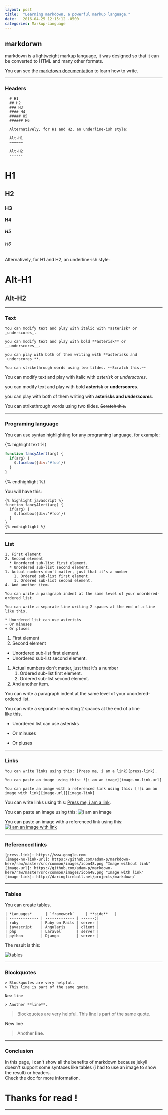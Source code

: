 ```yaml
---
layout: post
title:  "Learning markdown, a powerful markup language."
date:   2016-04-25 12:15:12 -0500
categories: Markup-Language
---
```

## markdorwn

markdown is a lightweight markup language, it was designed so that it can be converted to HTML and many other formats.

You can see the [markdown documentation][md-doc] to learn how to write.

------

### Headers

      # H1
      ## H2
      ### H3
      #### H4
      ##### H5
      ###### H6

      Alternatively, for H1 and H2, an underline-ish style:

      Alt-H1
      ======

      Alt-H2
      ------


# H1
## H2
### H3
#### H4
##### H5
###### H6

Alternatively, for H1 and H2, an underline-ish style:

Alt-H1
======

Alt-H2
------

------

### Text

    You can modify text and play with italic with *asterisk* or _underscores_.

    you can modify text and play with bold **asterisk** or __underscores__.

    you can play with both of them writing with **asterisks and _underscores_**.

    You can strikethrough words using two tildes. ~~Scratch this.~~

You can modify text and play with italic with *asterisk* or _underscores_.

you can modify text and play with bold **asterisk** or __underscores__.

you can play with both of them writing with **asterisks and _underscores_**.

You can strikethrough words using two tildes. ~~Scratch this.~~

------

### Programing language

You can use syntax highlighting for any programing language, for example:

{% highlight text %}
  ```javascript
  function fancyAlert(arg) {
    if(arg) {
      $.facebox({div:'#foo'})
    }
  }
  ```
{% endhighlight %}

You will have this:
 
    {% highlight javascript %}
    function fancyAlert(arg) {
      if(arg) {
        $.facebox({div:'#foo'})
      }
    }
    {% endhighlight %}

------

### List

    1. First element
    2. Second element
      * Unordered sub-list first element. 
      * Unordered sub-list second element.
    1. Actual numbers don't matter, just that it's a number
        1. Ordered sub-list first element.
        1. Ordered sub-list second element.
    4. And another item.

    You can write a paragraph indent at the same level of your unordered-ordered list.

    You can write a separate line writing 2 spaces at the end of a line  
    like this.

    * Unordered list can use asterisks
    - Or minuses
    + Or pluses

1. First element
2. Second element
  * Unordered sub-list first element. 
  * Unordered sub-list second element.
1. Actual numbers don't matter, just that it's a number
    1. Ordered sub-list first element.
    1. Ordered sub-list second element.
4. And another item.

You can write a paragraph indent at the same level of your unordered-ordered list.

You can write a separate line writing 2 spaces at the end of a line  
like this.

* Unordered list can use asterisks
- Or minuses
+ Or pluses

------

### Links

    You can write links using this: [Press me, i am a link][press-link].

    You can paste an image using this: ![i am an image][image-no-link-url]

    You can paste an image with a referenced link using this: [![i am an image with link][image-url]][image-link]

You can write links using this: [Press me, i am a link][press-link].

You can paste an image using this: ![i am an image][image-no-link-url]

You can paste an image with a referenced link using this: [![i am an image with link][image-url]][image-link]

------

### Referenced links

    [press-link]: https://www.google.com
    [image-no-link-url]: https://github.com/adam-p/markdown-here/raw/master/src/common/images/icon48.png "Image without link"
    [image-url]: https://github.com/adam-p/markdown-here/raw/master/src/common/images/icon48.png "Image with link"
    [image-link]: http://daringfireball.net/projects/markdown/

------

### Tables

You can create tables.

    | *Lanuages*      | `framework`     | **side**   |
    | ------------- | ------------- | ------:|
    | ruby          | Ruby on Rails | server |
    | javascript    | Angularjs     | client |
    | php           | Laravel       | server |
    | python        | Django        | server |

The result is this:

![tables](/assets/markupLanguage/Markdown/tables.png)

------

### Blockquotes

    > Blockquotes are very helpful.
    > This line is part of the same quote.

    New line

    > Another **line**.

> Blockquotes are very helpful.
> This line is part of the same quote.

New line

> Another **line**.

------

### Conclusion

In this page, I can't show all the benefits of markdown because jekyll doesn't support some syntaxes like tables (i had to use an image to show the result) or headers.  
Check the doc for more information.  

# Thanks for read !

------

[md-doc]: https://github.com/adam-p/markdown-here/wiki/Markdown-Cheatsheet
[press-link]: https://www.google.com
[image-no-link-url]: https://github.com/adam-p/markdown-here/raw/master/src/common/images/icon48.png "Image without link"
[image-url]: https://github.com/adam-p/markdown-here/raw/master/src/common/images/icon48.png "Image with link"
[image-link]: http://daringfireball.net/projects/markdown/


